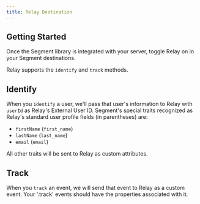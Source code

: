 ```yaml
---
title: Relay Destination
---
```


## Getting Started

Once the Segment library is integrated with your server, toggle Relay on in your Segment destinations.

Relay supports the `identify` and `track` methods.

## Identify

When you `identify` a user, we'll pass that user's information to Relay with `userId` as Relay's External User ID. Segment's special traits recognized as Relay's standard user profile fields (in parentheses) are:

- `firstName` (`first_name`)
- `lastName` (`last_name`)
- `email` (`email`)

All other traits will be sent to Relay as custom attributes.

## Track

When you `track` an event, we will send that event to Relay as a custom event. Your '.track' events should have the properties associated with it.
